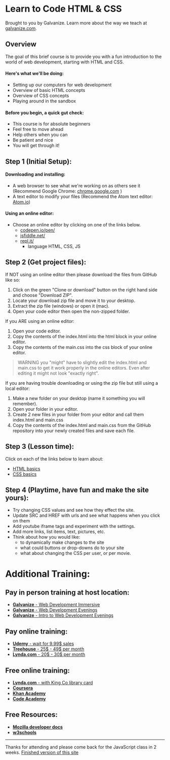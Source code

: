 # Learn to Code HTML & CSS
Brought to you by Galvanize. Learn more about the way we teach at [galvanize.com](galvanize.com).

## Overview
The goal of this brief course is to provide you with a fun introduction to the world of web development, starting with HTML and CSS.

#### Here's what we'll be doing:
* Setting up our computers for web development
* Overview of basic HTML concepts
* Overview of CSS concepts
* Playing around in the sandbox

#### Before you begin, a quick gut check:
* This course is for absolute beginners
* Feel free to move ahead
* Help others when you can
* Be patient and nice
* You will get through it!

## Step 1 (Initial Setup):

#### Downloading and installing:
* A web browser to see what we're working on as others see it (Recommend Google Chrome: [chrome.google.com](chrome.google.com) )
* A text editor to modify your files (Recommend the Atom text editor: [Atom.io](atom.io))  

#### Using an online editor:
* Choose an online editor by clicking on one of the links below.
  * [codepen.io/pen/](https://codepen.io/pen/)
  * [jsfiddle.net/](https://jsfiddle.net/)
  * [repl.it/](https://repl.it/)    
    * language HTML, CSS, JS

## Step 2 (Get project files):
If NOT using an online editor then please download the files from GitHub like so:
1. Click on the green "Clone or download" button on the right hand side and choose "Download ZIP".
2. Locate your download zip file and move it to your desktop.
3. Extract the zip file (windows) or open it (mac).
4. Open your code editor then open the non-zipped folder.

If you ARE using an online editor:
1. Open your code editor.
2. Copy the contents of the index.html into the html block in your online editor.
3. Copy the contents of the main.css into the css block of your online editor.
> WARNING you "might" have to slightly edit the index.html and main.css to get it work properly in the online editors.  Even after editing it might not look "exactly right".

If you are having trouble downloading or using the zip file but still using a local editor:
1. Make a new folder on your desktop (name it something you will remember).
2. Open your folder in your editor.
3. Create 2 new files in your folder from your editor and call them index.html and main.css
4. Copy the contents of the index.html and main.css from the GitHub repository into your newly created files and save each file.

## Step 3 (Lesson time):
Click on each of the links below to learn about:
* [HTML basics](html_basics.md)
* [CSS basics](css_basics.md)

## Step 4 (Playtime, have fun and make the site yours):
* Try changing CSS values and see how they effect the site.
* Update SRC and HREF with urls and see what happens when you click on them
* Add youtube iframe tags and experiment with the settings.
* Add more links,  list items, text, pictures, etc.
* Think about how you would like:
  * to dynamically make changes to the site
  * what could buttons or drop-downs do to your site
  * what about changing the CSS per user, or per movie.

# Additional Training:
## Pay in person training at host location:
+ [<b>Galvanize</b> - Web Development Immersive](https://www.galvanize.com/seattle/web-development)
+ [<b>Galvanize</b> - Web Development Evenings](https://www.galvanize.com/seattle/web-development-101)
+ [<b>Galvanize</b> - Intro to Web Development Evenings](https://www.galvanize.com/seattle/web-development-foundations)

## Pay online training:
+ [<b>Udemy</b> - wait for 9.99$ sales](www.udemy.com)
+ [<b>Treehouse</b> - 25$ - 49$ per month](https://teamtreehouse.com)
+ [<b>Lynda.com</b> - 20$ - 30$ per month](https://www.lynda.com)

## Free online training:
+ [<b>Lynda.com</b> - with King Co library card](https://www.lynda.com/)
+ [<b>Coursera</b>](https://www.coursera.org/)
+ [<b>Khan Academy</b>](https://www.khanacademy.org)
+ [<b>Code Academy</b>](https://www.codecademy.com)

## Free Resources:
+ [<b>Mozilla developer docs</b>](https://developer.mozilla.org)
+ [<b>w3schools</b>](https://www.w3schools.com)

***

Thanks for attending and please come back for the JavaScript class in 2 weeks.
[Finished version of this site](http://the-last-jedi.surge.sh/)

